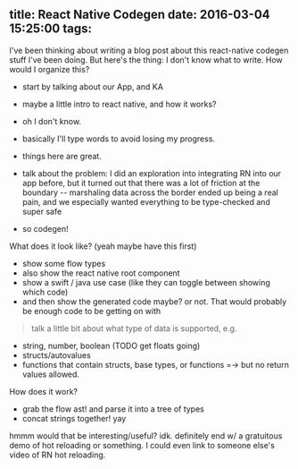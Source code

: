 title: React Native Codegen
date: 2016-03-04 15:25:00
tags:
---
I've been thinking about writing a blog post about this react-native codegen stuff I've been doing.
But here's the thing: I don't know what to write.
How would I organize this?
- start by talking about our App, and KA
- maybe a little intro to react native, and how it works?
- oh I don't know.
- basically I'll type words to avoid losing my progress.
- things here are great.


- talk about the problem: I did an exploration into integrating RN into our app before, but it turned out that there was a lot of friction at the boundary -- marshaling data across the border ended up being a real pain, and we especially wanted everything to be type-checked and super safe
- so codegen!

What does it look like? (yeah maybe have this first)
- show some flow types
- also show the react native root component
- show a swift / java use case (like they can toggle between showing which code)
- and then show the generated code maybe? or not. That would probably be enough code to be getting on with
> talk a little bit about what type of data is supported, e.g.

- string, number, boolean (TODO get floats going)
- structs/autovalues
- functions that contain structs, base types, or functions =-> but no return values allowed.

How does it work?
- grab the flow ast! and parse it into a tree of types
- concat strings together! yay

hmmm would that be interesting/useful? idk.
definitely end w/ a gratuitous demo of hot reloading or something. I could even link to someone else's video of RN hot reloading.